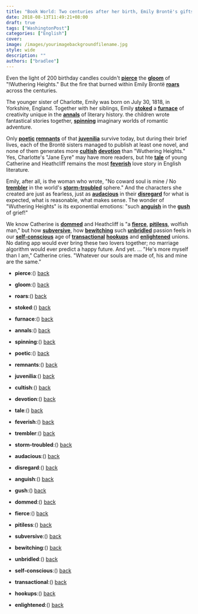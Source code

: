 ```yaml
---
title: "Book World: Two centuries after her birth, Emily Brontë's gifts keep giving"
date: 2018-08-13T11:49:21+08:00
draft: true
tags: ["WashingtonPost"]
categories: ["English"]
cover:
image: /images/yourimagebackgroundfilename.jpg
style: wide
description: ""
authors: ["bradlee"]
---
```

Even the light of 200 birthday candles couldn't [**pierce**](#pierce)<a name="pierce_"></a> the [**gloom**](#gloom)<a name="gloom_"></a> of "!Wuthering Heights." But the fire that burned within Emily Brontë [**roars**](#roars)<a name="roars_"></a> across the centuries.

The younger sister of Charlotte, Emily was born on July 30, 1818, in Yorkshire, England. Together with her siblings, Emily [**stoked**](#stoked)<a name="stoked_"></a> a [**furnace**](#furnace)<a name="furnace_"></a> of creativity unique in the [**annals**](#annals)<a name="annals_"></a> of literary history. the children wrote fantastical stories together, [**spinning**](#spinning)<a name="spinning_"></a> imaginary worlds of romantic adventure.

Only [**poetic**](#poetic)<a name="poetic_"></a> [**remnants**](#remnants)<a name="remnants_"></a> of that [**juvenilia**](#juvenilia)<a name="juvenilia_"></a> survive today, but during their brief lives, each of the Brontë sisters managed to publish at least one novel, and none of them generates more [**cultish**](#cultish)<a name="cultish_"></a> [**devotion**](#devotion)<a name="devotion_"></a> than "Wuthering Heights." Yes, Charlotte's "Jane Eyre" may have more readers, but hte [**tale**](#tale)<a name="tale_"></a> of young Catherine and Heathcliff remains the most [**feverish**](#feverish)<a name="feverish_"></a> love story in English literature.

Emily, after all, is the woman who wrote, "No coward soul is mine / No [**trembler**](#trembler)<a name="trembler_"></a> in the world's [**storm-troubled**](#storm-troubled)<a name="storm-troubled_"></a> sphere." And the characters she created are just as fearless, just as [**audacious**](#audacious)<a name="audacious_"></a> in their [**disregard**](#disregard)<a name="disregard_"></a> for what is expected, what is reasonable, what makes sense. The wonder of "Wuthering Heights" is its exponential emotions: "such [**anguish**](#anguish)<a name="anguish_"></a> in the [**gush**](#gush)<a name="gush_"></a> of grief!"

We know Catherine is [**dommed**](#dommed)<a name="dommed_"></a> and Heathcliff is "a [**fierce**](#fierce)<a name="fierce_"></a>, [**pitiless**](#pitiless)<a name="pitiless_"></a>, wolfish man," but how [**subversive**](#subversive)<a name="subversive_"></a>, how [**bewitching**](#bewitching)<a name="bewitching_"></a> such [**unbridled**](#unbridled)<a name="unbridled_"></a> passion feels in our [**self-conscious**](#self-conscious)<a name="self-conscious_"></a> age of [**transactional**](#transactional)<a name="transactional_"></a> [**hookups**](#hookups)<a name="hookups_"></a> and [**enlightened**](#enlightened)<a name="enlightened_"></a> unions. No dating app would ever bring these two lovers together; no marriage algorithm would ever predict a happy future. And yet. ... "He's more myself than I am," Catherine cries. "Whatever our souls are made of, his and mine are the same."

- <a name="pierce"></a>**pierce**:()	[back](#pierce_)

- <a name="gloom"></a>**gloom**:()	[back](#gloom_)

- <a name="roars"></a>**roars**:()	[back](#roars_)

- <a name="stoked"></a>**stoked**:()	[back](#stoked_)

- <a name="furnace"></a>**furnace**:()	[back](#furnace_)

- <a name="annals"></a>**annals**:()	[back](#annals_)

- <a name="spinning"></a>**spinning**:()	[back](#spinning_)

- <a name="poetic"></a>**poetic**:()	[back](#poetic_)

- <a name="remnants"></a>**remnants**:()	[back](#remnants_)

- <a name="juvenilia"></a>**juvenilia**:()	[back](#juvenilia_)

- <a name="cultish"></a>**cultish**:()	[back](#cultish_)

- <a name="devotion"></a>**devotion**:()	[back](#devotion_)

- <a name="tale"></a>**tale**:()	[back](#tale_)

- <a name="feverish"></a>**feverish**:()	[back](#feverish_)

- <a name="trembler"></a>**trembler**:()	[back](#trembler_)

- <a name="storm-troubled"></a>**storm-troubled**:()	[back](#storm-troubled_)

- <a name="audacious"></a>**audacious**:()	[back](#audacious_)

- <a name="disregard"></a>**disregard**:()	[back](#disregard_)

- <a name="anguish"></a>**anguish**:()	[back](#anguish_)

- <a name="gush"></a>**gush**:()	[back](#gush_)

- <a name="dommed"></a>**dommed**:()	[back](#dommed_)

- <a name="fierce"></a>**fierce**:()	[back](#fierce_)

- <a name="pitiless"></a>**pitiless**:()	[back](#pitiless_)

- <a name="subversive"></a>**subversive**:()	[back](#subversive_)

- <a name="bewitching"></a>**bewitching**:()	[back](#bewitching_)

- <a name="unbridled"></a>**unbridled**:()	[back](#unbridled_)

- <a name="self-conscious"></a>**self-conscious**:()	[back](#self-conscious_)

- <a name="transactional"></a>**transactional**:()	[back](#transactional_)

- <a name="hookups"></a>**hookups**:()	[back](#hookups_)

- <a name="enlightened"></a>**enlightened**:()	[back](#enlightened_)
